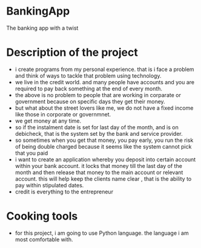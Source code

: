 # BankingApp
The banking app with a twist

# Description of the project
- i create programs from my personal experience. that is i face a problem and think of ways to tackle that problem using technology.
- we live in the credit world. and many people have accounts and you are required to pay back something at the end of every month.
- the above is no problem to people that are working in corparate or government because on specific days they get their money.
- but what about the street lovers like me, we do not have a fixed income like those in corporate or governmnet.
- we get money at any time.
- so if the instalment date is set for last day of the month, and is on debicheck, that is the system set by the bank and service provider.
- so sometimes when you get that money, you pay early, you run the risk of being double charged because it seems like the system cannot pick
  that you paid
- i want to create an application whereby you deposit into certain account within your bank account. it locks that money till the last day of the month and then release that money to the main account or relevant account. this will help keep the clients name clear , that is the ability to pay within stipulated dates.
- credit is everything to the entrepreneur

# Cooking tools
- for this project, i am going to use Python language. the language i am most comfortable with.
